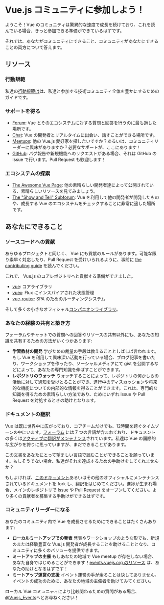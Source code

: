 # Vue.js コミュニティに参加しよう！

ようこそ！Vue のコミュニティは驚異的な速度で成長を続けており、これを読んでいる場合、きっと参加できる準備ができているはずです。

それでは、あなたがコミュニティにできること、コミュニティがあなたにできることの両方について答えます。


## リソース

### 行動規範

私達の[行動規範は](/coc)は、私達と参加する技術コミュニティ全体を豊かにするためのガイドです。

### サポートを得る

- [Forum](https://forum.vuejs.org/): Vue とそのエコシステムに対する質問と回答を行うのに最も適した場所です。
- [Chat](https://chat.vuejs.org/): Vue の開発者とリアルタイムに出会い、話すことができる場所です。
- [Meetups](https://events.vuejs.org/meetups): 他の Vue.js 愛好家を探したいですか？あるいは、コミュニティリーダーに興味がありますか？必要なサポートが、ここにあります！
- [GitHub](https://github.com/vuejs): バグ報告や新規機能へのリクエストがある場合、それは GitHub の Issue で行います。Pull Request も歓迎します！

### エコシステムの探索

- [The Awesome Vue Page](https://github.com/vuejs/awesome-vue): 他の素晴らしい開発者達によって公開されている、素晴らしいリソースを見てみましょう。
- [The "Show and Tell" Subforum](https://forum.vuejs.org/c/show-and-tell): Vue を利用して他の開発者が開発したものや、成長する Vue のエコシステムをチェックすることに非常に適した場所です。

## あなたにできること

### ソースコードへの貢献

あらゆるプロジェクトと同じく、 Vue にも貢献のルールがあります。可能な限り素早く対応したり、Pull Request を受けいられるように、事前に [the contributing guide](https://github.com/vuejs/vue/blob/dev/.github/CONTRIBUTING.md) を読んでください。

これで、 Vue.js のコアレポジトリへと貢献する準備ができました。

- [vue](https://github.com/vuejs/vue): コアライブラリ
- [vuex](https://github.com/vuejs/vuex): Flux にインスパイアされた状態管理
- [vue-router](https://github.com/vuejs/vue-router): SPA のためのルーティングシステム

そして多くの小さなオフィシャル[コンパニオンライブラリ](https://github.com/vuejs)。

### あなたの経験の共有と築き方

フォーラムやチャットでの質問への回答やリソースの共有以外にも、あなたの知識を共有するための方法がいくつかあります:

- **学習教材の開発** 学びための裁量の手段は教えることとしばしば言われます。もし Vue を利用して興味深い活動を行っている場合、ブログ記事を書いたり、ワークショップを作ったり、ソーシャルメディアにて gist を公開するなどによって、あなたの専門知識を伸ばすことができます。
- **レポジトリのウォッチ** ウォッチすることによって、レポジトリの何かしらの活動に対して通知を受けとることができ、進行中のディスカッションや将来的な機能についての内部的な情報を得ることができます。これは、専門的な知識を得るための素晴らしい方法であり、ためにいずれ Issue や Pull Request を対処するときの助けとなります。

### ドキュメントの翻訳

Vue は既に世界中に広がっており、コアチームだけでも、12時間を跨ぐタイムゾーンの中にいます。[フォーラム](https://forum.vuejs.org/) には 7 つの言語が含まれており、ドキュメントの多くは[アクティブに翻訳がメンテナンス](https://github.com/vuejs?utf8=%E2%9C%93&q=vuejs.org)されています。私達は Vue の国際的な広がりを誇りに思っていますが、まだできることがあります。

この文書をあなたにとって望ましい言語で読むことができることを願っています。もしそうでない場合、私達がそれを達成するための手助けをしてくれませんか？

もしよければ、[このドキュメント](https://github.com/vuejs/vuejs.org/)あるいはその他のオフィシャルにメンテナンスされているドキュメントを fork し、翻訳をはじめてください。進捗が生まれ場合、メインのレポジトリで Issue や Pull Request をオープンしてください。より多くの貢献者を募集する手助けができるはずです。

### コミュニティリーダーになる

あなたのコミュニティ内で Vue を成長させるためにできることはたくさんあります:

- **ローカルミートアップでの発表** 発表やワークショップのような形でも、新規のまたは経験豊富な Vue.js 開発者が成長することを助けることとなり、コミュニティに多くのバリューを提供できます。
- **ミートアップの主催** もしあなたの地域で Vue meetup が存在しない場合、あなた自身ではじめることができます！[events.vuejs.org のリソース](https://events.vuejs.org/resources/#getting-started) は、あなたの助けとなるはずです！
- **ミートアップ運営の支援** イベント運営の手が余ることは決してありません。イベントの成功のために、あなたの地域の主催者を助けてみてください。

ローカル Vue コミュニティにより比較関わるための質問がある場合、[@Vuejs_Events](https://www.twitter.com/vuejs_events)へとお尋ねください！
